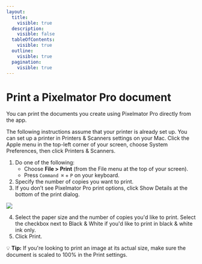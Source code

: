 ```yaml
---
layout:
  title:
    visible: true
  description:
    visible: false
  tableOfContents:
    visible: true
  outline:
    visible: true
  pagination:
    visible: true
---
```


# Print a Pixelmator Pro document

You can print the documents you create using Pixelmator Pro directly from the app.

The following instructions assume that your printer is already set up. You can set up a printer in Printers & Scanners settings on your Mac. Click the Apple menu in the top-left corner of your screen, choose System Preferences, then click Printers & Scanners.

1. Do one of the following:
   * Choose **File > Print** (from the File menu at the top of your screen).
   * Press `Command ⌘` + `P` on your keyboard.
2. Specify the number of copies you want to print.
3. If you don’t see Pixelmator Pro print options, click Show Details at the bottom of the print dialog.

![](https://help.pixelmator.com/pixelmator-pro/3.5/assets/English/1596113478000.png)

4. Select the paper size and the number of copies you'd like to print. Select the checkbox next to Black & White if you'd like to print in black & white ink only.
5. Click Print.

:bulb: **Tip:** If you're looking to print an image at its actual size, make sure the document is scaled to 100% in the Print settings.
